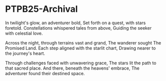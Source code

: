 # PTPB25-Archival
In twilight's glow, an adventurer bold, Set forth on a quest, with stars foretold. Constellations whispered tales from above, Guiding the seeker with celestial love.

Across the night, through terrains vast and grand, The wanderer sought The Promised Land. Each step aligned with the starlit chart, Drawing nearer to the journey's heart.

Through challenges faced with unwavering grace, The stars lit the path to that sacred place. And there, beneath the heavens' embrace, The adventurer found their destined space.
